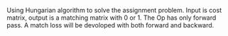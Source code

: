 Using Hungarian algorithm to solve the assignment problem.
Input is cost matrix, output is a matching matrix with 0 or 1. 
The Op has only forward pass. A match loss will be devoloped with both forward and backward.
